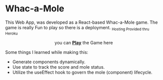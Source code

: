# Whac-a-Mole

This Web App, was developed as a React-based Whac-a-Mole game.
The game is really Fun to play so there is a deployment.
<sub>Hosting Provided thru Heroku</sub>
<p align="center">you can <a href="http://mole-a-whack.herokuapp.com/"><b>Play</b></a> the Game here</p>

Some things I learned while making this:
- Generate components dynamically.
- Use state to track the score and mole status.
- Utilize the useEffect hook to govern the mole (component) lifecycle.
